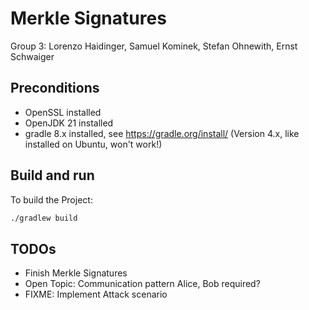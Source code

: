 # Merkle Signatures
Group 3: Lorenzo Haidinger, Samuel Kominek, Stefan Ohnewith, Ernst Schwaiger

## Preconditions

- OpenSSL installed
- OpenJDK 21 installed
- gradle 8.x installed, see https://gradle.org/install/ (Version 4.x, like installed on Ubuntu, won't work!)

## Build and run

To build the Project:
```bash
./gradlew build
```

## TODOs
- Finish Merkle Signatures
- Open Topic: Communication pattern Alice, Bob required?
- FIXME: Implement Attack scenario

